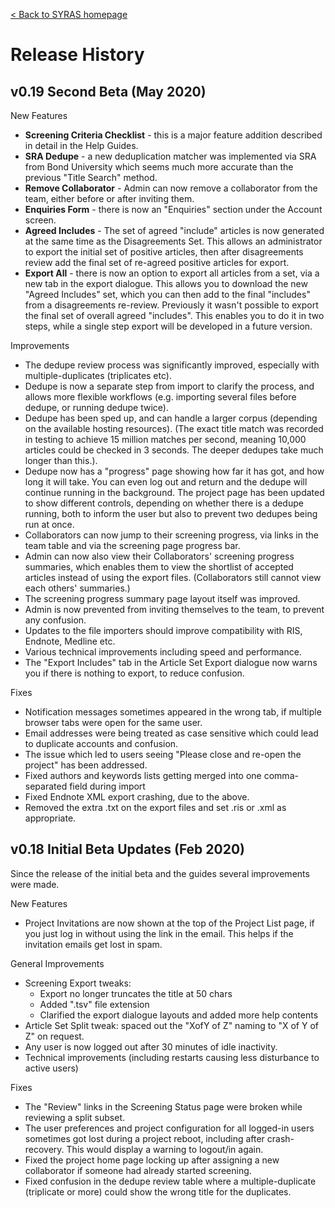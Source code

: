 [< Back to SYRAS homepage](readme.md)

# Release History 

## v0.19 Second Beta (May 2020)

New Features

- **Screening Criteria Checklist** - this is a major feature addition described in detail in the Help Guides. 
- **SRA Dedupe** - a new deduplication matcher was implemented via SRA from Bond University which seems much more accurate than the previous "Title Search" method.
- **Remove Collaborator** - Admin can now remove a collaborator from the team, either before or after inviting them.
- **Enquiries Form** - there is now an "Enquiries" section under the Account screen. 
- **Agreed Includes** - The set of agreed "include" articles is now generated at the same time as the Disagreements Set. 
    This allows an administrator to export the initial set of positive articles, 
    then after disagreements review add the final set of re-agreed positive articles for export. 
- **Export All** - there is now an option to export all articles from a set, via a new tab in the export dialogue.
    This allows you to download the new "Agreed Includes" set, which you can then add to the final "includes" from a disagreements re-review.
    Previously it wasn't possible to export the final set of overall agreed "includes".
    This enables you to do it in two steps, while a single step export will be developed in a future version.

Improvements

- The dedupe review process was significantly improved, especially with multiple-duplicates (triplicates etc).
- Dedupe is now a separate step from import to clarify the process, and allows more flexible workflows (e.g. importing several files before dedupe, or running dedupe twice).
- Dedupe has been sped up, and can handle a larger corpus (depending on the available hosting resources).
  (The exact title match was recorded in testing to achieve 15 million matches per second, meaning 10,000 articles could be checked in 3 seconds. 
  The deeper dedupes take much longer than this.).
- Dedupe now has a "progress" page showing how far it has got, and how long it will take. You can even log out and return and the dedupe will continue running in the background.
  The project page has been updated to show different controls, depending on whether there is a dedupe running, both to inform the user
  but also to prevent two dedupes being run at once. 
- Collaborators can now jump to their screening progress, via links in the team table and via the screening page progress bar.
- Admin can now also view their Collaborators' screening progress summaries, which enables them to view the shortlist of accepted articles instead of using the export files. (Collaborators still cannot view each others' summaries.)
- The screening progress summary page layout itself was improved.
- Admin is now prevented from inviting themselves to the team, to prevent any confusion.
- Updates to the file importers should improve compatibility with RIS, Endnote, Medline etc.
- Various technical improvements including speed and performance.
- The "Export Includes" tab in the Article Set Export dialogue now warns you if there is nothing to export, to reduce confusion. 

Fixes
- Notification messages sometimes appeared in the wrong tab, if multiple browser tabs were open for the same user.
- Email addresses were being treated as case sensitive which could lead to duplicate accounts and confusion.
- The issue which led to users seeing "Please close and re-open the project" has been addressed.
- Fixed authors and keywords lists getting merged into one comma-separated field during import
- Fixed Endnote XML export crashing, due to the above.
- Removed the extra .txt on the export files and set .ris or .xml as appropriate.


## v0.18 Initial Beta Updates (Feb 2020)

Since the release of the initial beta and the guides several improvements were made. 

New Features

- Project Invitations are now shown at the top of the Project List page, if you just log in without using the link in the email. This helps if the invitation emails get lost in spam.

General Improvements

- Screening Export tweaks:
  - Export no longer truncates the title at 50 chars
  - Added ".tsv" file extension
  - Clarified the export dialogue layouts and added more help contents
- Article Set Split tweak: spaced out the "XofY of Z" naming to "X of Y of Z" on request.
- Any user is now logged out after 30 minutes of idle inactivity. 
- Technical improvements (including restarts causing less disturbance to active users)


Fixes

- The "Review" links in the Screening Status page were broken while reviewing a split subset.
- The user preferences and project configuration for all logged-in users sometimes got lost during a project reboot, including after crash-recovery. This would display a warning to logout/in again. 
- Fixed the project home page locking up after assigning a new collaborator if someone had already started screening. 
- Fixed confusion in the dedupe review table where a multiple-duplicate (triplicate or more) could show the wrong title for the duplicates.

